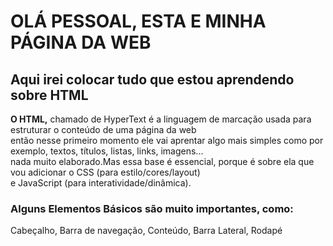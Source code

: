 <!DOCTYPE html> <html>

<head> <meta charset ="utf-8">
<title> MINHA AULA DE HTML </title>
</head>

<body>
    
<h1> OLÁ PESSOAL, ESTA E MINHA PÁGINA DA WEB</h1>
<h2> Aqui irei colocar tudo que estou aprendendo sobre HTML</h2>

 
<P> <b>O HTML,</b> chamado de HyperText é a linguagem de marcação usada para estruturar o conteúdo de uma página da web <br>
 então nesse primeiro momento ele vai aprentar algo mais simples como por exemplo, textos, títulos, listas, links, imagens... <br>
 nada muito elaborado.Mas essa base é essencial, porque é sobre ela que vou adicionar o CSS (para estilo/cores/layout)<br>
 e JavaScript (para interatividade/dinâmica).<br></p>

<h3>Alguns Elementos Básicos são muito importantes, como:</h3>
<p>Cabeçalho, Barra de navegação, Conteúdo, Barra Lateral, Rodapé </p><br>

</body>

</html>
